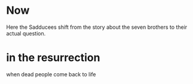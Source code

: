 
# Now
Here the Sadducees shift from the story about the seven brothers to their actual question.

# in the resurrection
when dead people come back to life